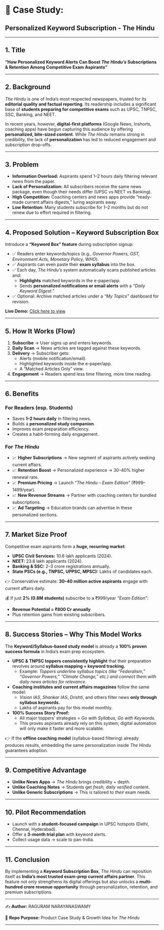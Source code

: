 # 📑 Case Study: 
## Personalized Keyword Subscription - The Hindu

---

## 1. Title  
**“How Personalized Keyword Alerts Can Boost *The Hindu’s* Subscriptions & Retention Among Competitive Exam Aspirants”**  

---

## 2. Background  
*The Hindu* is one of India’s most respected newspapers, trusted for its **editorial quality and factual reporting**. Its readership includes a significant base of **students preparing for competitive exams** such as UPSC, TNPSC, SSC, Banking, and NEET.  

In recent years, however, **digital-first platforms** (Google News, Inshorts, coaching apps) have begun capturing this audience by offering **personalized, bite-sized content**. While *The Hindu* remains strong in credibility, the lack of **personalization** has led to reduced engagement and subscription drop-offs.  

---

## 3. Problem  
- **Information Overload:** Aspirants spend 1–2 hours daily filtering relevant news from the paper.  
- **Lack of Personalization:** All subscribers receive the same news package, even though their needs differ (UPSC vs NEET vs Banking).  
- **High Competition:** Coaching centers and news apps provide “ready-made current affairs digests,” luring aspirants away.  
- **Low Retention:** Many students subscribe for 1–2 months but do not renew due to effort required in filtering.  

---

## 4. Proposed Solution – Keyword Subscription Box  
Introduce a **“Keyword Box” feature** during subscription signup:  

- ✅ Readers enter keywords/topics (e.g., *Governor Powers, GST, Environment Acts, Monetary Policy, WHO*).  
- ✅ Aspirants can even paste their **exam syllabus** into the box.  
- ✅ Each day, *The Hindu’s* system automatically scans published articles and:  
  - **Highlights** matched keywords in the e-paper/app.  
  - Sends **personalized notifications or email alerts** with a *“Daily Keyword Digest.”*  
- ✅ Optional: Archive matched articles under a *“My Topics”* dashboard for revision.  

**Live Demo:** [Click here to view](https://raguram-n.github.io/The_Hindu/)

---

## 5. How It Works (Flow)  
1. **Subscribe** → User signs up and enters keywords.  
2. **Daily Scan** → News articles are tagged against these keywords.  
3. **Delivery** → Subscriber gets:  
   - Alerts (mobile notification/email).  
   - Highlighted keywords inside the e-paper/app.  
   - A “Matched Articles Only” view.  
4. **Engagement** → Readers spend less time filtering, more time reading.  

---

## 6. Benefits  

### For Readers (esp. Students)  
- Saves **1–2 hours daily** in filtering news.  
- Builds a **personalized study companion**.  
- Improves exam preparation efficiency.  
- Creates a habit-forming daily engagement.  

### For *The Hindu*  
- 📈 **Higher Subscriptions** → New segment of aspirants actively seeking current affairs.  
- 📈 **Retention Boost** → Personalized experience → 30–40% higher renewal rate.  
- 📈 **Premium Pricing** → Launch *“The Hindu – Exam Edition”* (₹999–1499/year).  
- 📈 **New Revenue Streams** → Partner with coaching centers for bundled subscriptions.  
- 📈 **Ad Targeting** → Education brands can advertise in these personalized sections.  

---

## 7. Market Size Proof  

Competitive exam aspirants form a **huge, recurring market**:  

- **UPSC Civil Services:** 10.6 lakh applicants (2024).  
- **NEET:** 23.8 lakh applicants (2024).  
- **Banking & SSC:** 2–3 crore registrations annually.  
- **State PSCs (e.g., TNPSC, UPPSC, MPSC):** Lakhs of candidates each.  

👉 Conservative estimate: **30–40 million active aspirants** engage with current affairs daily.  

💰 If just **2% (0.8M students)** subscribe to a ₹999/year *“Exam Edition”*:  
- **Revenue Potential = ₹800 Cr annually**  
- Plus retention gains from existing subscribers.  

---

## 8. Success Stories – Why This Model Works  

The **Keyword/Syllabus-based study model** is already a **100% proven success formula** in India’s exam prep ecosystem.  

- **UPSC & TNPSC toppers consistently highlight** that their preparation revolves around **syllabus mapping + keyword tracking.**  
  - Example: *Toppers underline syllabus topics (like “Federalism,” “Governor Powers,” “Climate Change,” etc.) and connect them with daily news articles for relevance.*  
- **Coaching institutes and current affairs magazines** follow the same model:  
  - *Vision IAS*, *Shankar IAS*, *Drishti*, and others filter news **only through syllabus keywords.**  
  - Lakhs of aspirants pay for this model monthly.  
- **100% Success Story Proof:**  
  - All major toppers’ strategies = *Go with Syllabus, Go with Keywords.*  
  - This proves aspirants already rely on this system; digital automation will only make it faster and more scalable.  

👉 If the **offline coaching model** (syllabus-based filtering) already produces results, embedding the same personalization inside *The Hindu* guarantees adoption.  

---

## 9. Competitive Advantage  
- **Unlike News Apps** → *The Hindu* brings credibility + depth.  
- **Unlike Coaching Notes** → Students get *fresh, daily verified* content.  
- **Unlike Generic Subscriptions** → This is tailored to *their* exam needs.  

---

## 10. Pilot Recommendation  
- Launch with a **student-focused campaign** in UPSC hotspots (Delhi, Chennai, Hyderabad).  
- Offer a **3-month trial plan** with keyword alerts.  
- Collect usage data → scale to pan-India.  

---

## 11. Conclusion  
By implementing a **Keyword Subscription Box**, *The Hindu* can reposition itself as **India’s most trusted exam-prep current affairs partner**. This feature not only strengthens its digital offerings but also unlocks a **multi-hundred crore revenue opportunity** through personalization, retention, and premium subscriptions.  

---

✍️ **Author:** RAGURAM NARAYANASWAMY 

📂 **Repo Purpose:** Product Case Study & Growth Idea for *The Hindu*  

---



